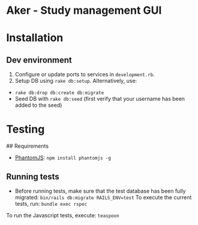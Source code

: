 # Aker - Study management GUI

# Installation
## Dev environment
1. Configure or update ports to services in `development.rb`.
2. Setup DB using `rake db:setup`. Alternatively, use:
  * `rake db:drop db:create db:migrate`
  * Seed DB with `rake db:seed` (first verify that your username has been added to the seed)

# Testing
## Requirements
* [PhantomJS](http://phantomjs.org/): `npm install phantomjs -g`

## Running tests
* Before running tests, make sure that the test database has been fully migrated: `bin/rails db:migrate RAILS_ENV=test`
To execute the current tests, run: `bundle exec rspec`

To run the Javascript tests, execute: `teaspoon`
